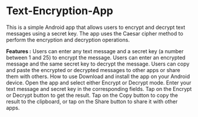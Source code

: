 # Text-Encryption-App
This is a simple Android app that allows users to encrypt and decrypt text messages using a secret key. The app uses the Caesar cipher method to perform the encryption and decryption operations.

**Features :**
Users can enter any text message and a secret key (a number between 1 and 25) to encrypt the message.
Users can enter an encrypted message and the same secret key to decrypt the message.
Users can copy and paste the encrypted or decrypted messages to other apps or share them with others.
How to use
Download and install the app on your Android device.
Open the app and select either Encrypt or Decrypt mode.
Enter your text message and secret key in the corresponding fields.
Tap on the Encrypt or Decrypt button to get the result.
Tap on the Copy button to copy the result to the clipboard, or tap on the Share button to share it with other apps.
